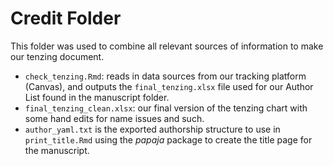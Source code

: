 # Credit Folder

This folder was used to combine all relevant sources of information to make our tenzing document. 

- `check_tenzing.Rmd`: reads in data sources from our tracking platform (Canvas), and outputs the `final_tenzing.xlsx` file used for our Author List found in the manuscript folder. 
- `final_tenzing_clean.xlsx`: our final version of the tenzing chart with some hand edits for name issues and such.
- `author_yaml.txt` is the exported authorship structure to use in `print_title.Rmd` using the *papaja* package to create the title page for the manuscript. 
